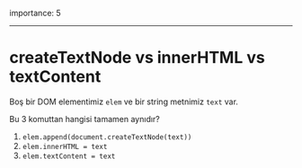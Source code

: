 importance: 5

---

# createTextNode vs innerHTML vs textContent

Boş bir DOM elementimiz `elem` ve bir string metnimiz `text` var.

Bu 3 komuttan hangisi tamamen aynıdır?

1. `elem.append(document.createTextNode(text))`
2. `elem.innerHTML = text`
3. `elem.textContent = text`
